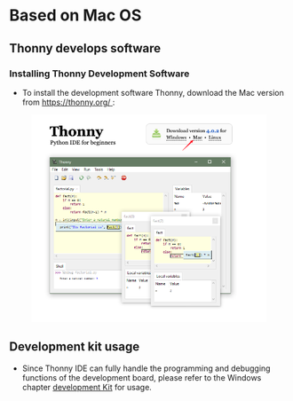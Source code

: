 # Based on Mac OS

## Thonny develops software

### Installing Thonny Development Software

* To install the development software Thonny, download the Mac version from [https://thonny.org/ ](https://thonny.org/):

<figure><img src="../images/Mac 下载方式.png" alt=""><figcaption></figcaption></figure>

## Development kit usage

* Since Thonny IDE can fully handle the programming and debugging functions of the development board, please refer to the Windows chapter [development Kit](based-on-windows.md) for usage.